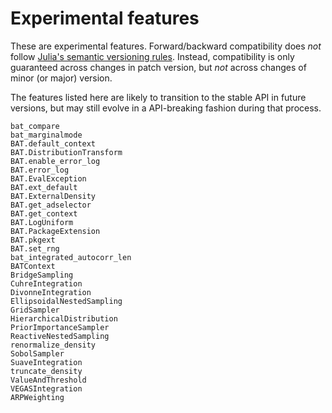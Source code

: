 # Experimental features

These are experimental features. Forward/backward compatibility does *not*
follow [Julia's semantic versioning rules](https://julialang.github.io/Pkg.jl/v1/compatibility/).
Instead, compatibility is only guaranteed across changes in patch version, but
*not* across changes of minor (or major) version.

The features listed here are likely to transition to the stable API in future
versions, but may still evolve in a API-breaking fashion during that process.

```@docs
bat_compare
bat_marginalmode
BAT.default_context
BAT.DistributionTransform
BAT.enable_error_log
BAT.error_log
BAT.EvalException
BAT.ext_default
BAT.ExternalDensity
BAT.get_adselector
BAT.get_context
BAT.LogUniform
BAT.PackageExtension
BAT.pkgext
BAT.set_rng
bat_integrated_autocorr_len
BATContext
BridgeSampling
CuhreIntegration
DivonneIntegration
EllipsoidalNestedSampling
GridSampler
HierarchicalDistribution
PriorImportanceSampler
ReactiveNestedSampling
renormalize_density
SobolSampler
SuaveIntegration
truncate_density
ValueAndThreshold
VEGASIntegration
ARPWeighting
```
